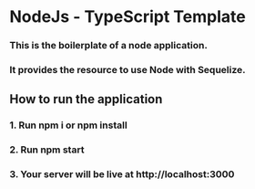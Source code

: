 <h1>NodeJs - TypeScript Template</h1>

<h3>
    This is the boilerplate of a node application.
</h3>
<h3>
    It provides the resource to use Node with Sequelize.
</h3>

<h2>How to run the application</h2>
<h3>1. Run npm i or npm install</h3>
<h3>2. Run npm start</h3>
<h3>3. Your server will be live at http://localhost:3000</h3>


